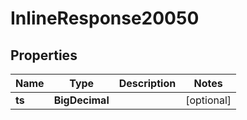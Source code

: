 

# InlineResponse20050


## Properties

Name | Type | Description | Notes
------------ | ------------- | ------------- | -------------
**ts** | **BigDecimal** |  |  [optional]



